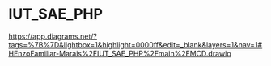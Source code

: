 # IUT_SAE_PHP

https://app.diagrams.net/?tags=%7B%7D&lightbox=1&highlight=0000ff&edit=_blank&layers=1&nav=1#HEnzoFamiliar-Marais%2FIUT_SAE_PHP%2Fmain%2FMCD.drawio
